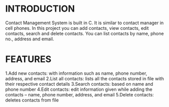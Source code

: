 # INTRODUCTION

Contact Management System is built in C. It is similar to contact manager in cell phones. In this project you can add contacts, view contacts, edit contacts, search and delete contacts. You can list contacts by name, phone no., address and email.

# FEATURES

1.Add new contacts: with information such as name, phone number, address, and email
2.List all contacts: lists all the contacts stored in file with their respective contact details
3.Search contacts: based on name and phone number
4.Edit contacts: edit information given while adding the contacts – name, phone number, address, and email
5.Delete contacts: deletes contacts from file